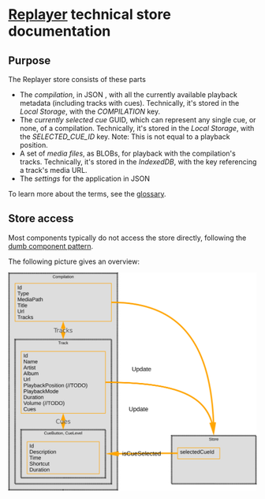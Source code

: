 # [Replayer](https://replayer.app/) technical store documentation

## Purpose

The Replayer store consists of these parts

-   The _compilation_, in JSON , with all the currently available playback metadata (including tracks with cues). Technically, it's stored in the _Local Storage_, with the _COMPILATION_ key.
-   The _currently selected cue_ GUID, which can represent any single cue, or none, of a compilation. Technically, it's stored in the _Local Storage_, with the _SELECTED_CUE_ID_ key. Note: This is not equal to a playback position.
-   A set of _media files_, as BLOBs, for playback with the compilation's tracks. Technically, it's stored in the _IndexedDB_, with the key referencing a track's media URL.
-   The _settings_ for the application in JSON

To learn more about the terms, see the [glossary](https://replayer.app/documentation/glossary).

## Store access

Most components typically do not access the store directly, following the [dumb component pattern](https://namingconvention.org/vuejs/smart-dumb-naming.html).

The following picture gives an overview:

![Store overview](/doc/store/store.svg)
